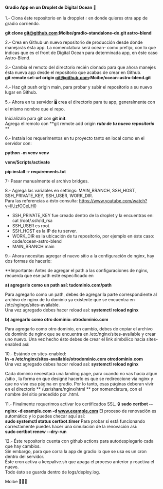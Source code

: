 #### Gradio App en un Droplet de Digital Ocean 🐬

1.- Clona éste repositorio en la dropplet 💧 en donde quieres otra app de gradio corriendo.<br>

**git clone git@github.com:Moibe/gradio-standalone-do.git astro-blend**

2.- Crea en Github un nuevo repositorio de producción desde donde manejarás ésta app.
La nomenclatura será ocean- como prefijo, con lo que indicas que es el front de Digital Ocean para determinada app, en éste caso Astro-Blend.

3.- Cambia el remoto del directorio recién clonado para que ahora manejes ésta nueva app desde el repositorio que acabas de crear en Github.<br>
**git remote set-url origin git@github.com:Moibe/ocean-astro-blend.git**

4.- Haz git push origin main, para probar y subir el repositorio a su nuevo lugar en Github. <br>

5.- Ahora en tu servidor 🖥️ crea el directorio para tu app, generalmente con el mismo nombre que el repo.<br>

Inicializalo para git con **git init**.<br>
Agrega el remoto con **git remote add origin ***ruta de tu nuevo repositorio*** **<br>

6.- Instala los requerimentos en tu proyecto tanto en local como en el servidor con: <br> 

**python -m venv venv** <br>

**venv/Scripts/activate** <br>

**pip install -r requirements.txt** <br>

7- Pasar manualmente el archivo bridges.

8.- Agrega las variables en settings: MAIN_BRANCH, SSH_HOST, SSH_PRIVATE_KEY, SSH_USER, WORK_DIR.<br>
Para las referencias a ésto consulta: https://www.youtube.com/watch?v=llUzfOCeLH0<br>
- SSH_PRIVATE_KEY fue creado dentro de la droplet y la encuentras en: cat /root/.ssh/id_rsa
- SSH_USER es root.
- SSH_HOST es la IP de tu server.
- WORK_DIR es la ubicación de tu repositorio, por ejemplo en éste caso: code/ocean-astro-blend
- MAIN_BRANCH main

9.- Ahora necesitas agregar el nuevo sitio a la configuración de nginx, hay dos formas de hacerlo:

**Importante: Antes de agregar el path a las configuraciones de nginx, recuerda que ese path esté especificado en <br>

**a) agregarlo como un path así: tudominio.com/path**

Para agregarlo como un path, debes de agregar la parte correspondiente al archivo de nginx de tu dominio ya existente que se encuentra en /etc/ngingx/sites-available.<br>
Una vez agregado debes hacer reload así: **systemctl reload nginx**

**b) agregarlo como otro dominio: otrodominio.com**

Para agregarlo como otro dominio, en cambio, debes de copiar el archivo de dominio de nginx que se encuentra en /etc/nginx/sites-available y crear uno nuevo. 
Una vez hecho ésto debes de crear el link simbólico hacia sites-enabled así: 

10.- Estándo en sites-enabled: <br>
**ln -s /etc/nginx/sites-available/otrodominio.com otrodominio.com** <br>
Una vez agregado debes hacer reload así: **systemctl reload nginx** 

Cada dominio necesitará una landing page, para cuando no vas hacia algun /sitio , la forma en que designé hacerlo es que se redireccione via nginx y que no viva esa página en gradio. 
Por lo tanto, esas páginas deberan vivir en el directorio ** /usr/share/nginx/html ** por nomenclatura, con el nombre del sitio precedido por .html.

11.- Finalmente requerimos activar los certificados SSL. 🔒
**sudo certbot --nginx -d example.com -d www.example.com**
El proceso de renovación es automático y lo puedes checar aquí así: <br>
**sudo systemctl status certbot.timer**
Para probar si está funcionando correctamente puedes hacer una simulación de la renovación así:<br> 
**sudo certbot renew --dry-run**

12.- Éste repositorio cuenta con github actions para autodesplegarlo cada que hay cambios.<br>
Sin embargo, para que corra la app de gradio lo que se usa es un cron dentro del servidor.<br>
Éste cron activa a keepalive.sh que apaga el proceso anterior y reactiva el nuevo.<br>
Todo ésto se guarda dentro de logs/deploy.log.

Moibe 👨🏻‍🚀

